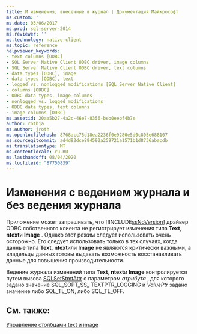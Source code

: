 ```yaml
---
title: И изменения, внесенные в журнал | Документация Майкрософт
ms.custom: ''
ms.date: 03/06/2017
ms.prod: sql-server-2014
ms.reviewer: ''
ms.technology: native-client
ms.topic: reference
helpviewer_keywords:
- text columns [ODBC]
- SQL Server Native Client ODBC driver, image columns
- SQL Server Native Client ODBC driver, text columns
- data types [ODBC], image
- data types [ODBC], text
- logged vs. nonlogged modifications [SQL Server Native Client]
- columns [ODBC]
- ODBC data types, image columns
- nonlogged vs. logged modifications
- ODBC data types, text columns
- image columns [ODBC]
ms.assetid: 20aa5b27-4a2c-46e7-8356-beb0eebf4b7e
author: rothja
ms.author: jroth
ms.openlocfilehash: 8768acc75d18ea2236f0e9280e5d0c805e688107
ms.sourcegitcommit: ad4d92dce894592a259721a1571b1d8736abacdb
ms.translationtype: MT
ms.contentlocale: ru-RU
ms.lasthandoff: 08/04/2020
ms.locfileid: "87750839"
---
```

# <a name="logged-vs-unlogged-modifications"></a>Изменения с ведением журнала и без ведения журнала
  Приложение может запрашивать, что [!INCLUDE[ssNoVersion](../../includes/ssnoversion-md.md)] драйвер ODBC собственного клиента не регистрирует изменения типа **Text**, **ntext**и **Image** . Однако этот режим следует использовать очень осторожно. Его следует использовать только в тех случаях, когда данные типа **Text**, **ntext**или **Image** не являются критически важными, а владельцы данных готовы выдавать возможность восстанавливать данные для повышения производительности.  
  
 Ведение журнала изменений типа **Text**, **ntext**и **Image** контролируется путем вызова [SQLSetStmtAttr](../native-client-odbc-api/sqlsetstmtattr.md) с параметром *атрибута* , для которого задано значение SQL_SOPT_SS_ TEXTPTR_LOGGING и *ValuePtr* задано значение либо SQL_TL_ON, либо SQL_TL_OFF.  
  
## <a name="see-also"></a>См. также:  
 [Управление столбцами text и image](managing-text-and-image-columns.md)  
  
  

